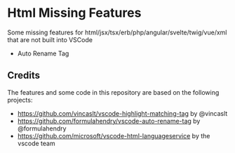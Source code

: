 # Html Missing Features

Some missing features for html/jsx/tsx/erb/php/angular/svelte/twig/vue/xml that are not built into VSCode

- Auto Rename Tag

## Credits

The features and some code in this repository are based on the following projects:

- https://github.com/vincaslt/vscode-highlight-matching-tag by @vincaslt
- https://github.com/formulahendry/vscode-auto-rename-tag by @formulahendry
- https://github.com/microsoft/vscode-html-languageservice by the vscode team
